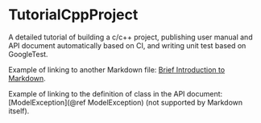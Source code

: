 # TutorialCppProject
A detailed tutorial of building a c/c++ project, publishing user manual and API document automatically based on CI, and writing unit test based on GoogleTest.


Example of linking to another Markdown file: [Brief Introduction to Markdown](doc/intro.md).

Example of linking to the definition of class in the API document: [ModelException](@ref ModelException) (not supported by Markdown itself).


